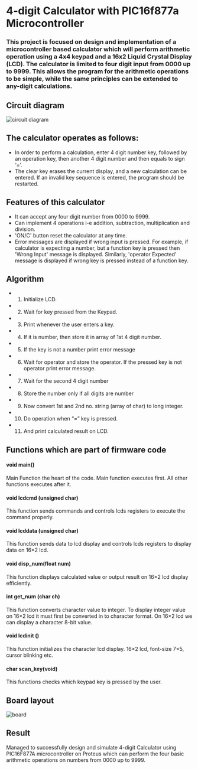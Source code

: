# 4-digit Calculator with PIC16f877a Microcontroller

### This project is focused on design and implementation of a microcontroller based calculator which will perform arithmetic operation using a 4x4 keypad and a 16x2 Liquid Crystal Display (LCD). The calculator is limited to four digit input from 0000 up to 9999. This allows the program for the arithmetic operations to be simple, while the same principles can be extended to any-digit calculations.

## Circuit diagram
![circuit diagram](https://user-images.githubusercontent.com/80765887/183245079-c0a67c32-d47d-4c6f-9cf1-1ab36d2992be.png)

## The calculator operates as follows:
- In order to perform a calculation, enter 4 digit number key, followed by an operation key, then another 4 digit number and then equals to sign ‘=’.
- The clear key erases the current display, and a new calculation can be entered. If an invalid key sequence is entered, the program should be restarted.

## Features of this calculator
- It can accept any four digit number from 0000 to 9999. 
- Can implement 4 operations i-e addition, subtraction, multiplication and division.
- 'ON/C' button reset the calculator at any time.
- Error messages are displayed if wrong input is pressed. For example, if calculator is expecting a number, but a function key is pressed then 'Wrong Input' message is displayed. Similarly, 'operator Expected’ message is displayed if wrong key is pressed instead of a function key.

## Algorithm
- 1.	Initialize LCD.
- 2.	Wait for key pressed from the Keypad.
- 3.	Print whenever the user enters a key.
- 4.	If it is number, then store it in array of 1st 4 digit number.
- 5.	If the key is not a number print error message
- 6.	Wait for operator and store the operator. If the pressed key is not operator print error message.
- 7.	Wait for the second  4 digit number
- 8.	Store the number only if all digits are number
- 9.	Now convert 1st and 2nd no. string (array of char) to long integer.
- 10.	Do operation when “=” key is pressed.
- 11.	And print calculated result on LCD.

## Functions which are part of firmware code
#### void main()
Main Function the heart of the code. Main function executes first. All other functions executes after it.
#### void lcdcmd  (unsigned char)
This function sends commands and controls lcds registers to execute the command properly.  
#### void lcddata (unsigned char)
This function sends data to lcd display and controls lcds registers to display data on 16×2 lcd.
#### void disp_num(float num)
This function displays calculated value or output result on 16×2 lcd display efficiently. 
#### int get_num  (char ch)
This function converts character value to integer. To display integer value on 16×2 lcd it must first be converted in to character format. On 16×2 lcd we can display a character 8-bit value.
#### void lcdinit ()
This function initializes the character lcd display. 16×2 lcd, font-size 7×5, cursor blinking etc.
#### char scan_key(void)
This functions checks which keypad key is pressed by the user.

## Board layout
![board](https://user-images.githubusercontent.com/80765887/183245264-8ef7cca0-0d3e-4227-bd3c-67e115d8744f.png)

## Result

Managed to successfully design and simulate 4-digit Calculator using PIC16F877A microcontroller on Proteus which can perform the four basic arithmetic operations on numbers from 0000 up to 9999.
